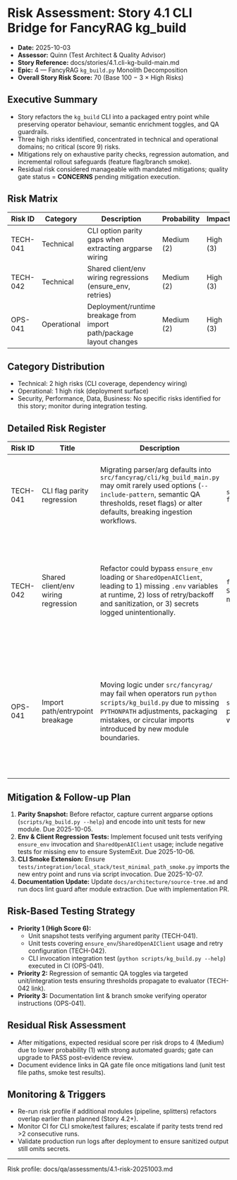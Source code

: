 # Risk Assessment: Story 4.1 CLI Bridge for FancyRAG kg_build

- **Date:** 2025-10-03
- **Assessor:** Quinn (Test Architect & Quality Advisor)
- **Story Reference:** docs/stories/4.1.cli-kg-build-main.md
- **Epic:** 4 — FancyRAG `kg_build.py` Monolith Decomposition
- **Overall Story Risk Score:** 70 (Base 100 − 3 × High Risks)

## Executive Summary

- Story refactors the `kg_build` CLI into a packaged entry point while preserving operator behaviour, semantic enrichment toggles, and QA guardrails.
- Three high risks identified, concentrated in technical and operational domains; no critical (score 9) risks.
- Mitigations rely on exhaustive parity checks, regression automation, and incremental rollout safeguards (feature flag/branch smoke).
- Residual risk considered manageable with mandated mitigations; quality gate status = **CONCERNS** pending mitigation execution.

## Risk Matrix

| Risk ID  | Category | Description                                                   | Probability | Impact | Score | Priority |
|----------|----------|---------------------------------------------------------------|-------------|--------|-------|----------|
| TECH-041 | Technical | CLI option parity gaps when extracting argparse wiring       | Medium (2)  | High (3) | 6 | High |
| TECH-042 | Technical | Shared client/env wiring regressions (ensure_env, retries)  | Medium (2)  | High (3) | 6 | High |
| OPS-041  | Operational | Deployment/runtime breakage from import path/package layout changes | Medium (2) | High (3) | 6 | High |

## Category Distribution

- Technical: 2 high risks (CLI coverage, dependency wiring)
- Operational: 1 high risk (deployment surface)
- Security, Performance, Data, Business: No specific risks identified for this story; monitor during integration testing.

## Detailed Risk Register

| Risk ID  | Title | Description | Affected Components | Detection Method | Probability | Impact | Score | Mitigations | Owner |
|----------|-------|-------------|---------------------|------------------|-------------|--------|-------|-------------|-------|
| TECH-041 | CLI flag parity regression | Migrating parser/arg defaults into `src/fancyrag/cli/kg_build_main.py` may omit rarely used options (`--include-pattern`, semantic QA thresholds, reset flags) or alter defaults, breaking ingestion workflows. | `scripts/kg_build.py`, new `fancyrag.cli.kg_build_main` | Diff/scan of existing parser, unit snapshot of parsed args, integration smoke | Medium (2) | High (3) | 6 | 1) Generate parser inventory before refactor. 2) Author unit tests asserting every flag/default. 3) Run existing compose smoke to verify runtime parity. | Dev Owner |
| TECH-042 | Shared client/env wiring regression | Refactor could bypass `ensure_env` loading or `SharedOpenAIClient`, leading to 1) missing `.env` variables at runtime, 2) loss of retry/backoff and sanitization, or 3) secrets logged unintentionally. | `fancyrag.utils.env.ensure_env`, `SharedOpenAIClient`, new CLI module | Unit coverage verifying env resolution, structured logging review, dry-run with missing env | Medium (2) | High (3) | 6 | 1) Centralize env bootstrap inside new module with contract tests (missing var => SystemExit). 2) Add regression test ensuring CLI uses `SharedOpenAIClient`. 3) Lint logs for secret redaction via sanitizer. | Dev Owner |
| OPS-041 | Import path/entrypoint breakage | Moving logic under `src/fancyrag/` may fail when operators run `python scripts/kg_build.py` due to missing `PYTHONPATH` adjustments, packaging mistakes, or circular imports introduced by new module boundaries. | `scripts/kg_build.py`, packaging config, developer workflows | Local smoke via `python scripts/kg_build.py`, CI pipeline, packaging lints | Medium (2) | High (3) | 6 | 1) Maintain thin wrapper with explicit import + `main()` call plus integration test executed via CLI. 2) Update documentation (source-tree shard) and ensure `PYTHONPATH=src` guidance. 3) Add CI step verifying module import under default env. | Dev Owner |

## Mitigation & Follow-up Plan

1. **Parity Snapshot:** Before refactor, capture current argparse options (`scripts/kg_build.py --help`) and encode into unit tests for new module. Due 2025-10-05.
2. **Env & Client Regression Tests:** Implement focused unit tests verifying `ensure_env` invocation and `SharedOpenAIClient` usage; include negative tests for missing env to ensure SystemExit. Due 2025-10-06.
3. **CLI Smoke Extension:** Ensure `tests/integration/local_stack/test_minimal_path_smoke.py` imports the new entry point and runs via script invocation. Due 2025-10-07.
4. **Documentation Update:** Update `docs/architecture/source-tree.md` and run docs lint guard after module extraction. Due with implementation PR.

## Risk-Based Testing Strategy

- **Priority 1 (High Score 6):**
  - Unit snapshot tests verifying argument parity (TECH-041).
  - Unit tests covering `ensure_env`/`SharedOpenAIClient` usage and retry configuration (TECH-042).
  - CLI invocation integration test (`python scripts/kg_build.py --help`) executed in CI (OPS-041).
- **Priority 2:** Regression of semantic QA toggles via targeted unit/integration tests ensuring thresholds propagate to evaluator (TECH-042 link).
- **Priority 3:** Documentation lint & branch smoke verifying operator instructions (OPS-041).

## Residual Risk Assessment

- After mitigations, expected residual score per risk drops to 4 (Medium) due to lower probability (1) with strong automated guards; gate can upgrade to PASS post-evidence review.
- Document evidence links in QA gate file once mitigations land (unit test file paths, smoke test results).

## Monitoring & Triggers

- Re-run risk profile if additional modules (pipeline, splitters) refactors overlap earlier than planned (Story 4.2+).
- Monitor CI for CLI smoke/test failures; escalate if parity tests trend red >2 consecutive runs.
- Validate production run logs after deployment to ensure sanitized output still omits secrets.

---

Risk profile: docs/qa/assessments/4.1-risk-20251003.md

